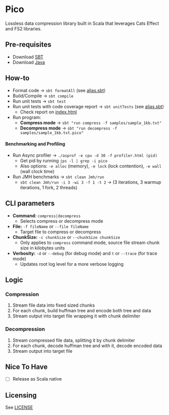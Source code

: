 # Pico

Lossless data compression library built in Scala that leverages Cats Effect and FS2 libraries.

## Pre-requisites

* Download [SBT](https://www.scala-sbt.org/download/)
* Download [Java](https://openjdk.org/projects/jdk/23/)

## How-to

* Format code -> `sbt formatAll` (see [alias.sbt](alias.sbt))
* Build/Compile -> `sbt compile`
* Run unit tests -> `sbt test`
* Run unit tests with code coverage report -> `sbt unitTests` (see [alias.sbt](alias.sbt))
  * Check report on [index.html](target/scala-3.6.3/scoverage-report/index.html)
* Run program:
  * **Compress mode** -> `sbt "run compress -f samples/sample_1kb.txt"`
  * **Decompress mode** -> `sbt "run decompress -f samples/sample_1kb.txt.pico"`

#### Benchmarking and Profiling

* Run Async profiler -> `./asprof -e cpu -d 30 -f profiler.html (pid)`
  * Get pid by running `jps -l | grep -i pico`
  * Also options: `-e alloc` (memory), `-e lock` (lock contention), `-e wall` (wall clock time)
* Run JMH benchmarks -> `sbt clean Jmh/run`
  * `sbt clean Jmh/run -i 3 -wi 3 -f 1 -t 2` -> (3 iterations, 3 warmup iterations, 1 fork, 2 threads)

## CLI parameters

* **Command:** `compress|decompress`
  * Selects compress or decompress mode
* **File:** `-f fileName` or `--file fileName`
  * Target file to compress or decompress
* **ChunkSize:** `-c chunkSize` or `--chunkSize chunkSize` 
  * Only applies to `compress` command mode, source file stream chunk size in kilobytes units
* **Verbosity:** `-d` or `--debug` (for debug mode) and `t` or `--trace` (for trace mode)
  * Updates root log level for a more verbose logging

## Logic

### Compression

1. Stream file data into fixed sized chunks
2. For each chunk, build huffman tree and encode both tree and data
3. Stream output into target file wrapping it with chunk delimiter

### Decompression

1. Stream compressed file data, splitting it by chunk delimiter
2. For each chunk, decode huffman tree and with it, decode encoded data
3. Stream output into target file

## Nice To Have

- [ ] Release as Scala native

## Licensing

See [LICENSE](LICENSE)
